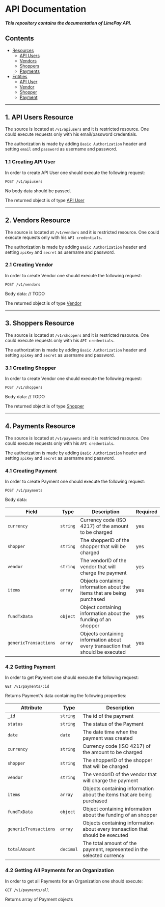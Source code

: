 API Documentation
============

##### This repository contains the documentation of LimePay API.

## Contents

- [Resources](#resources)
  - [API Users](#api-users)
  - [Vendors](#vendors)
  - [Shoppers](#shoppers)
  - [Payments](#payments)
- [Entities](#entities)
  - [API User](#api-user)
  - [Vendor](#vendor)
  - [Shopper](#shopper)
  - [Payment](#payment)
___

## 1. API Users Resource

The source is located at `/v1/apiusers` and it is restricted resource. One could execute requests only with his email/password credentials.

The authorization is made by adding `Basic Authorization` header and setting `email` and `password` as username and password. 

### 1.1 Creating API User

In order to create API User one should execute the following request:

    POST /v1/apiusers

No body data should be passed.

The returned object is of type [API User](#api-user) 
___

## 2. Vendors Resource

The source is located at `/v1/vendors` and it is restricted resource. One could execute requests only with his `API credentials`.

The authorization is made by adding `Basic Authorization` header and setting `apiKey` and `secret` as username and password. 

### 2.1 Creating Vendor

In order to create Vendor one should execute the following request:

    POST /v1/vendors

Body data:
// TODO

The returned object is of type [Vendor](#vendor) 
___

## 3. Shoppers Resource

The source is located at `/v1/shoppers` and it is restricted resource. One could execute requests only with his `API credentials`.

The authorization is made by adding `Basic Authorization` header and setting `apiKey` and `secret` as username and password. 

### 3.1 Creating Shopper

In order to create Vendor one should execute the following request:

    POST /v1/shoppers

Body data:
// TODO

The returned object is of type [Shopper](#shopper) 

___

## 4. Payments Resource
The source is located at `/v1/payments` and it is restricted resource. One could execute requests only with his `API credentials`.

The authorization is made by adding `Basic Authorization` header and setting `apiKey` and `secret` as username and password. 

### 4.1 Creating Payment

In order to create Payment one should execute the following request:

    POST /v1/payments

Body data:

| Field                | Type     |Description                                                                      | Required   |
| -------------------- | -------- | ------------------------------------------------------------------------------- | ---------- |
| `currency`           | `string` | Currency code (ISO 4217) of the amount to be charged                            | yes        |
| `shopper`            | `string` | The shopperID of the shopper that will be charged                               | yes        |
| `vendor`             | `string` | The vendorID of the vendor that will charge the payment                         | yes        |
| `items`              | `array`  | Objects containing information about the items that are being purchased         | yes        |
| `fundTxData`         | `object` | Object containing information about the funding of an shopper                   | yes        |
| `genericTransactions`| `array`  | Objects containing information about every transaction that should be executed  | yes        |

### 4.2 Getting Payment

In order to get Payment one should execute the following request:

    GET /v1/payments/:id

Returns Payment's data containing the following properties:

| Attribute            | Type     | Description                                                                     |
| -------------------- | -------- | ------------------------------------------------------------------------------- |
| `_id`                | `string` | The id of the payment                                                           |
| `status`             | `string` | The status of the Payment                                                       |
| `date`               | `date`   | The date time when the payment was created                                      |
| `currency`           | `string` | Currency code (ISO 4217) of the amount to be charged                            |
| `shopper`            | `string` | The shopperID of the shopper that will be charged                               |
| `vendor`             | `string` | The vendorID of the vendor that will charge the payment                         |
| `items`              | `array`  | Objects containing information about the items that are being purchased         |
| `fundTxData`         | `object` | Object containing information about the funding of an shopper                   |
| `genericTransactions`| `array`  | Objects containing information about every transaction that should be executed  |
| `totalAmount`        | `decimal` | The total amount of the payment, represented in the selected currency          |


### 4.2 Getting All Payments for an Organization

In order to get all Payments for an Organization one should execute:

    GET /v1/payments/all

Returns array of Payment objects


